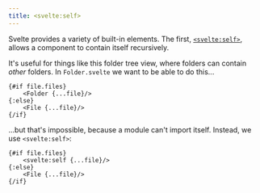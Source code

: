 ```yaml
---
title: <svelte:self>
---
```


Svelte provides a variety of built-in elements. The first, [`<svelte:self>`]($docs#template-syntax-svelte-self), allows a component to contain itself recursively.

It's useful for things like this folder tree view, where folders can contain _other_ folders. In `Folder.svelte` we want to be able to do this...

```svelte
{#if file.files}
	<Folder {...file}/>
{:else}
	<File {...file}/>
{/if}
```

...but that's impossible, because a module can't import itself. Instead, we use `<svelte:self>`:

```svelte
{#if file.files}
	<svelte:self {...file}/>
{:else}
	<File {...file}/>
{/if}
```
